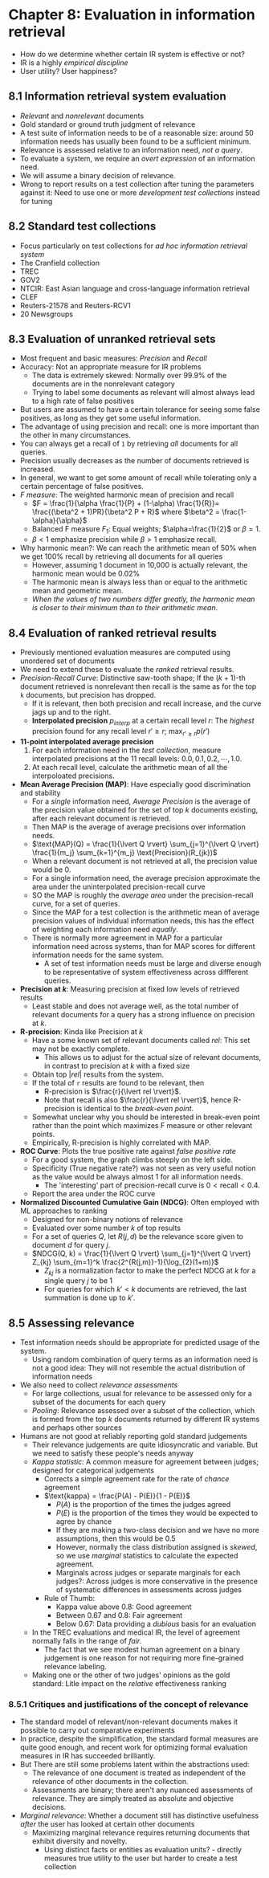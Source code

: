 # Chapter 8: Evaluation in information retrieval

- How do we determine whether certain IR system is effective or not?
- IR is a highly *empirical discipline*
- User utility? User happiness?

## 8.1 Information retrieval system evaluation

- *Relevant* and *nonrelevant* documents
- Gold standard or ground truth judgment of relevance
- A test suite of information needs to be of a reasonable size: around 50 information needs has usually been found to be a sufficient minimum.
- Relevance is assessed relative to an information need, *not a query*.
- To evaluate a system, we require an *overt expression* of an information need.
- We will assume a binary decision of relevance.
- Wrong to report results on a test collection after tuning the parameters against it: Need to use one or more *development test collections* instead for tuning

## 8.2 Standard test collections

- Focus particularly on test collections for *ad hoc information retrieval system*
- The Cranfield collection
- TREC
- GOV2
- NTCIR: East Asian language and cross-language information retrieval
- CLEF
- Reuters-21578 and Reuters-RCV1
- 20 Newsgroups

## 8.3 Evaluation of unranked retrieval sets

- Most frequent and basic measures: *Precision* and *Recall*
- Accuracy: Not an appropriate measure for IR problems
    - The data is extremely skewed: Normally over 99.9% of the documents are in the nonrelevant category
    - Trying to label some documents as relevant will almost always lead to a high rate of false positives
- But users are assumed to have a certain tolerance for seeing some false positives, as long as they get some useful information.
- The advantage of using precision and recall: one is more important than the other in many circumstances.
- You can always get a recall of `1` by retrieving *all* documents for all queries.
- Precision usually decreases as the number of documents retrieved is increased.
- In general, we want to get some amount of recall while tolerating only a certain percentage of false positives.
- *F measure*: The weighted harmonic mean of precision and recall
    - $F = \frac{1}{\alpha \frac{1}{P} + (1-\alpha) \frac{1}{R}}= \frac{(\beta^2 + 1)PR}{\beta^2 P + R}$ where $\beta^2 = \frac{1-\alpha}{\alpha}$
    - Balanced F measure $F_1$: Equal weights; $\alpha=\frac{1}{2}$ or $\beta=1$.
    - $\beta < 1$ emphasize precision while $\beta > 1$ emphasize recall.
- Why harmonic mean?: We can reach the arithmetic mean of 50% when we get 100% recall by retrieving all documents for all queries
    - However, assuming 1 document in 10,000 is actually relevant, the harmonic mean would be 0.02%
    - The harmonic mean is always less than or equal to the arithmetic mean and geometric mean.
    - *When the values of two numbers differ greatly, the harmonic mean is closer to their minimum than to their arithmetic mean*.

## 8.4 Evaluation of ranked retrieval results

- Previously mentioned evaluation measures are computed using unordered set of documents
- We need to extend these to evaluate the *ranked* retrieval results.
- *Precision-Recall Curve*: Distinctive saw-tooth shape; If the $(k+1)$-th document retrieved is nonrelevant then recall is the same as for the top `k` documents, but precision has dropped.
    - If it is relevant, then both precision and recall increase, and the curve jags up and to the right.
    - **Interpolated precision** $p_{interp}$ at a certain recall level $r$: The *highest* precision found for any recall level $r' \geq r$; $\max_{r' \geq r} p(r')$
- **11-point interpolated average precision**
    1. For each information need in the *test collection*, measure interpolated precisions at the 11 recall levels: $0.0, 0.1, 0.2, \cdots, 1.0$.
    2. At each recall level, calculate the arithmetic mean of all the interpoloated precisions.
- **Mean Average Precision (MAP)**: Have especially good discrimination and stability
    - For a *single* information need, *Average Precision* is the average of the precision value obtained for the set of top $k$ documents existing, after each relevant document is retrieved.
    - Then MAP is the average of average precisions over information needs.
    - $\text{MAP}(Q) = \frac{1}{\lvert Q \rvert} \sum_{j=1}^{\lvert Q \rvert} \frac{1}{m_j} \sum_{k=1}^{m_j} \text{Precision}(R_{jk})$
    - When a relevant document is not retrieved at all, the precision value would be 0.
    - For a single information need, the average precision approximate the area under the uninterpolated precision-recall curve
    - SO the MAP is roughly the *average area* under the precision-recall curve, for a set of queries.
    - Since the MAP for a test collection is the arithmetic mean of average precision values of individual information needs, this has the effect of weighting each information need *equally*.
    - There is normally more agreement in MAP for a particular information need across systems, than for MAP scores for different information needs for the same system.
        - A set of test information needs must be large and diverse enough to be representative of system effectiveness across diffferent queries.
- **Precision at $k$**: Measuring precision at fixed low levels of retrieved results
    - Least stable and does not average well, as the total number of relevant documents for a query has a strong influence on precision at $k$.
- **R-precision**: Kinda like Precision at $k$
    - Have a some known set of relevant documents called $rel$: This set may not be exactly complete.
        - This allows us to adjust for the actual size of relevant documents, in contrast to precision at $k$ with a fixed size
    - Obtain top $\lvert rel \rvert$ results from the system.
    - If the total of `r` results are found to be relevant, then
        - R-precision is $\frac{r}{\lvert rel \rvert}$.
        - Note that recall is also $\frac{r}{\lvert rel \rvert}$, hence R-precision is identical to the *break-even point*.
    - Somewhat unclear why you should be interested in break-even point rather than the point which maximizes F measure or other relevant points.
    - Empirically, R-precision is highly correlated with MAP.
- **ROC Curve**: Plots the true positive rate against *false positive rate*
    - For a good system, the graph climbs steeply on the left side.
    - Specificity (True negative rate?) was not seen as very useful notion as the value would be always almost 1 for all information needs.
        - The 'interesting' part of precision-recall curve is $0 < \text{recall} < 0.4$.
    - Report the area under the ROC curve
- **Normalized Discounted Cumulative Gain (NDCG)**: Often employed with ML approaches to ranking
    - Designed for non-binary notions of relevance
    - Evaluated over some number $k$ of top results
    - For a set of queries $Q$, let $R(j,d)$ be the relevance score given to document $d$ for query $j$.
    - $NDCG(Q, k) = \frac{1}{\lvert Q \rvert} \sum_{j=1}^{\lvert Q \rvert} Z_{kj} \sum_{m=1}^k \frac{2^{R(j,m)}-1}{\log_{2}(1+m)}$
        - $Z_{kj}$ is a normalization factor to make the perfect NDCG at $k$ for a single query $j$ to be 1
        - For queries for which $k' < k$ documents are retrieved, the last summation is done up to $k'$.

## 8.5 Assessing relevance

- Test information needs should be appropriate for predicted usage of the system.
    - Using random combination of query terms as an information need is not a good idea: They will not resemble the actual distribution of information needs
- We also need to collect *relevance assessments*
    - For large collections, usual for relevance to be assessed only for a subset of the documents for each query
    - *Pooling*: Relevance assessed over a subset of the collection, which is formed from the top $k$ documents returned by different IR systems and perhaps other sources
- Humans are not good at reliably reporting gold standard judgements
    - Their relevance judgements are quite idiosyncratic and variable. But we need to satisfy these people's needs anyway
    - *Kappa statistic*: A common measure for agreement between judges; designed for categorical judgements
        - Corrects a simple agreement rate for the rate of *chance* agreement
        - $\text{kappa} = \frac{P(A) - P(E)}{1 - P(E)}$
            - $P(A)$ is the proportion of the times the judges agreed
            - $P(E)$ is the proportion of the times they would be expected to agree by chance
            - If they are making a two-class decision and we have no more assumptions, then this would be 0.5
            - However, normally the class distribution assigned is *skewed*, so we use *marginal* statistics to calculate the expected agreement.
            - Marginals across judges or separate marginals for each judges?: Across judges is more conservative in the presence of systematic differences in assessments across judges
        - Rule of Thumb:
            - Kappa value above 0.8: Good agreement
            - Between 0.67 and 0.8: Fair agreement
            - Below 0.67: Data providing a *dubious* basis for an evaluation
    - In the TREC evaluations and medical IR, the level of agreement normally falls in the range of *fair*.
        - The fact that we see modest human agreement on a binary judgement is one reason for not requiring more fine-grained relevance labeling.
    - Making one or the other of two judges' opinions as the gold standard: Litle impact on the *relative* effectiveness ranking

### 8.5.1 Critiques and justifications of the concept of relevance

- The standard model of relevant/non-relevant documents makes it possible to carry out comparative experiments
- In practice, despite the simplification, the standard formal measures are quite good enough, and recent work for optimizing formal evaluation measures in IR has succeeded brilliantly.
- But There are still some problems latent within the abstractions used:
    - The relevance of one document is treated as independent of the relevance of other documents in the collection.
    - Assessments are binary; there aren't any nuanced assessments of relevance. They are simply treated as absolute and objective decisions.
- *Marginal relevance*: Whether a document still has distinctive usefulness *after* the user has looked at certain other documents
    - Maximizing marginal relevance requires returning documents that exhibit diversity and novelty.
        - Using distinct facts or entities as evaluation units? - directly measures true utility to the user but harder to create a test collection

